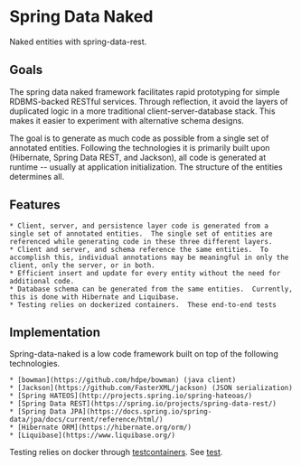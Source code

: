 # Spring Data Naked

Naked entities with spring-data-rest.

## Goals

The spring data naked framework facilitates rapid prototyping for simple RDBMS-backed RESTful services.  Through reflection, it avoid the layers of duplicated logic in a more traditional client-server-database stack.  This makes it easier to experiment with alternative schema designs.

The goal is to generate as much code as possible from a single set of annotated entities.  Following the technologies it is primarily built upon (Hibernate, Spring Data REST, and Jackson), all code is generated at runtime -- usually at application initialization.  The structure of the entities determines all.

## Features

	* Client, server, and persistence layer code is generated from a single set of annotated entities.  The single set of entities are referenced while generating code in these three different layers.
	* Client and server, and schema reference the same entities.  To accomplish this, individual annotations may be meaningful in only the client, only the server, or in both.
	* Efficient insert and update for every entity without the need for additional code.
	* Database schema can be generated from the same entities.  Currently, this is done with Hibernate and Liquibase.
	* Testing relies on dockerized containers.  These end-to-end tests 

## Implementation

Spring-data-naked is a low code framework built on top of the following technologies.

	* [bowman](https://github.com/hdpe/bowman) (java client)
	* [Jackson](https://github.com/FasterXML/jackson) (JSON serialization)
	* [Spring HATEOS](http://projects.spring.io/spring-hateoas/)
	* [Spring Data REST](https://spring.io/projects/spring-data-rest/)
	* [Spring Data JPA](https://docs.spring.io/spring-data/jpa/docs/current/reference/html/)
	* [Hibernate ORM](https://hibernate.org/orm/)
	* [Liquibase](https://www.liquibase.org/)
	
Testing relies on docker through [testcontainers](https://www.testcontainers.org/).  See [test](test/README.md).

